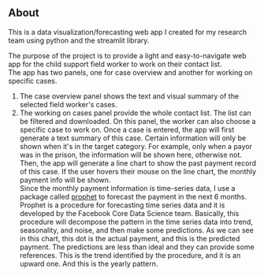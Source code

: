 ## About

This is a data visualization/forecasting web app I created for my research team using python and the streamlit library.  

The purpose of the project is to provide a light and easy-to-navigate web app for the child support field worker to work on their contact list.  
The app has two panels, one for case overview and another for working on specific cases.  
1. The case overview panel shows the text and visual summary of the selected field worker's cases.  
2. The working on cases panel provide the whole contact list. The list can be filtered and downloaded. On this panel, the worker can also choose a specific case to work on. Once a case is entered, the app will first generate a text summary of this case. Certain information will only be shown when it's in the target category. For example, only when a payor was in the prison, the information will be shown here, otherwise not.  
Then, the app will generate a line chart to show the past payment record of this case. If the user hovers their mouse on the line chart, the monthly payment info will be shown.  
Since the monthly payment information is time-series data, I use a package called [prophet](https://facebook.github.io/prophet/) to forecast the payment in the next 6 months. Prophet is a procedure for forecasting time series data and it is developed by the Facebook Core Data Science team. Basically, this procedure will decompose the pattern in the time series data into trend, seasonality, and noise, and then make some predictions.
As we can see in this chart, this dot is the actual payment, and this is the predicted payment. The predictions are less than ideal and they can provide some references.
This is the trend identified by the procedure, and it is an upward one. 
And this is the yearly pattern.
